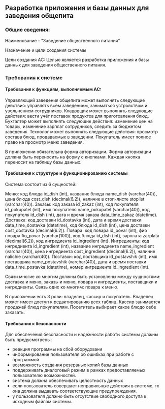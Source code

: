## Разработка приложения и базы данных для заведения общепита

### Общие сведения:
Наименование - "Заведение общественного питания"

Назначение и цели создания системы

Цели создания АС: Целью является разработка приложения и базы данных для заведения общественного питания.

### Требования к системе

#### Требования к функциям, выполняемым АС:

Управляющий заведения общепита может выполнять следующие действия: управлять всем заведением, заниматься устройством и увольнением сотрудников.
Кладовщик может выполнять следующие действия: вести учёт поставок продуктов для приготовления блюд.
Бухгалтер может выполнять следующие действия: изменение цен на товары, изменение зарплат сотрудников, следить за бюджетом заведения.
Технолог может выполнять следующие действия: просмотр состава блюд, продаваемых в заведении.
Покупатель имеет полное право на просмотр меню заведения.

В приложении обязательна форма авторизации.
Форма авторизации должна быть переносить на форму с кнопками.
Каждая кнопка переносит на таблицу базы данных.


#### Требования к структуре и функционированию системы
Система состоит из 6 сущностей:

Меню: код блюда id_dish (int), название блюда name_dish (varchar(40)), цена блюда cost_dish (decimal(6.2)), наличие в стоп-листе stoplist (varchar(40)).
Заказы: код заказа id_zakaz (int), код покупателя id_pokupatel (int), имя покупателя name_pokupatel (varchar(40)), код покупателя id_dish (int), дата и время заказа data_time_zakaz (datetime).
Доставка: код доставки id_dostavka (int), дата и время доставки data_time_dostavka (datetime), код блюда id_dish (int), цена доставки cost_dostavka (decimal(6.2)).
Повара: код повара id_povar (int), фио повара fio_povar (varchar(100)), код блюда id_dish (int), зарплата zarplata (decimal(6.2)), код ингредиента id_ingredient (int).
Ингредиенты: код ингредиента id_ingredient (int), название ингредиента name_ingredient (varchar(40)), цена ингредиента cost_ingredient (decimal(6.2)), наличие nalichie (varchar(40)).
Поставки: код поставщика id_postavshik (int), имя поставщика name_postavshik (varchar(40)), дата и время поставки data_time_postavka (datetime), номер ингредиента id_ingredient (int).

Связи многие ко многим должны быть установлены между сущностями: доставка и меню, заказы и меню, повара и ингредиенты, поставщики и ингредиенты.
Связь одно ко многим: повара к меню.

В приложении есть 3 роли: владелец, кассир и покупатель.
Владелец может имеет доступ к редактированию всех таблиц.
Кассир занимается продажей блюд покупателям.
Посетитель выбирает какое блюдо себе заказать.

#### Требования к безопасности
Для обеспечения безопасности и надежности работы системы должны быть предусмотрены:

- реакция программы на сбой оборудовани
- информирование пользователя об ошибках при работе с программой
- возможность создания резервных копий базы данных
- поддерживать диалоговый режим в рамках предоставляемых пользователю возможностей.
- система должна обеспечивать целостность данных
- если пользователь совершает неправильные действия в системе, то она должна выдавать соответствующие предупреждения.
- у пользователя должно быть отсутствие свободного доступа к исходным файлам системы.


